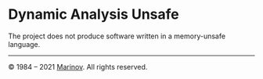 # Dynamic Analysis Unsafe

The project does not produce software written in a memory-unsafe language.

---

© 1984 – 2021 [Marinov](http://marinov.ml "Marinov"). All rights reserved.
